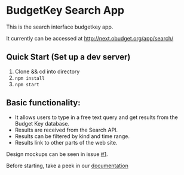 # BudgetKey Search App

This is the search interface budgetkey app.

It currently can be accessed at http://next.obudget.org/app/search/

## Quick Start (Set up a dev server)
1. Clone && cd into directory
2. `npm install`
3. `npm start`

## Basic functionality: ##

- It allows users to type in a free text query and get results from the Budget Key database.
- Results are received from the Search API.
- Results can be filtered by kind and time range.
- Results link to other parts of the web site.

Design mockups can be seen in issue [#1](https://github.com/OpenBudget/budgetkey-app-search/issues/1).

Before starting, take a peek in our [documentation](https://github.com/OpenBudget/BudgetKey/blob/master/README.md)

